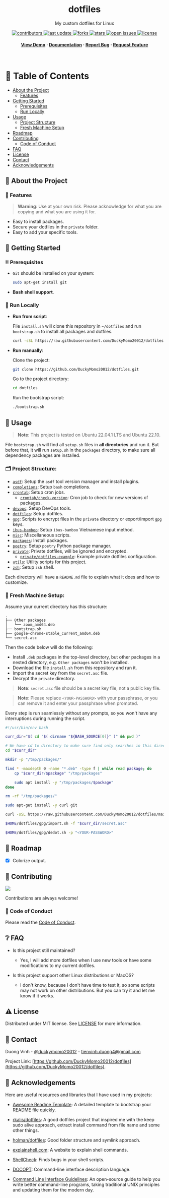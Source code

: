 <div align="center">

  <h1>dotfiles</h1>

  <p>
    My custom dotfiles for Linux
  </p>

<!-- Badges -->
<p>
  <a href="https://github.com/DuckyMomo20012/dotfiles/graphs/contributors">
    <img src="https://img.shields.io/github/contributors/DuckyMomo20012/dotfiles" alt="contributors" />
  </a>
  <a href="">
    <img src="https://img.shields.io/github/last-commit/DuckyMomo20012/dotfiles" alt="last update" />
  </a>
  <a href="https://github.com/DuckyMomo20012/dotfiles/network/members">
    <img src="https://img.shields.io/github/forks/DuckyMomo20012/dotfiles" alt="forks" />
  </a>
  <a href="https://github.com/DuckyMomo20012/dotfiles/stargazers">
    <img src="https://img.shields.io/github/stars/DuckyMomo20012/dotfiles" alt="stars" />
  </a>
  <a href="https://github.com/DuckyMomo20012/dotfiles/issues/">
    <img src="https://img.shields.io/github/issues/DuckyMomo20012/dotfiles" alt="open issues" />
  </a>
  <a href="https://github.com/DuckyMomo20012/dotfiles/blob/main/LICENSE">
    <img src="https://img.shields.io/github/license/DuckyMomo20012/dotfiles.svg" alt="license" />
  </a>
</p>

<h4>
    <a href="https://github.com/DuckyMomo20012/dotfiles/">View Demo</a>
  <span> · </span>
    <a href="https://github.com/DuckyMomo20012/dotfiles">Documentation</a>
  <span> · </span>
    <a href="https://github.com/DuckyMomo20012/dotfiles/issues/">Report Bug</a>
  <span> · </span>
    <a href="https://github.com/DuckyMomo20012/dotfiles/issues/">Request Feature</a>
  </h4>
</div>

<br />

<!-- Table of Contents -->

# :notebook_with_decorative_cover: Table of Contents

- [About the Project](#star2-about-the-project)
  - [Features](#dart-features)
- [Getting Started](#toolbox-getting-started)
  - [Prerequisites](#bangbang-prerequisites)
  - [Run Locally](#running-run-locally)
- [Usage](#eyes-usage)
  - [Project Structure](#card_index_dividers-project-structure)
  - [Fresh Machine Setup](#beverage_box-fresh-machine-setup)
- [Roadmap](#compass-roadmap)
- [Contributing](#wave-contributing)
  - [Code of Conduct](#scroll-code-of-conduct)
- [FAQ](#grey_question-faq)
- [License](#warning-license)
- [Contact](#handshake-contact)
- [Acknowledgements](#gem-acknowledgements)

<!-- About the Project -->

## :star2: About the Project

<!-- Features -->

### :dart: Features

> **Warning**: Use at your own risk. Please acknowledge for what you are copying
> and what you are using it for.

- Easy to install packages.
- Secure your dotfiles in the `private` folder.
- Easy to add your specific tools.

<!-- Getting Started -->

## :toolbox: Getting Started

<!-- Prerequisites -->

### :bangbang: Prerequisites

- `Git` should be installed on your system:

  ```bash
  sudo apt-get install git
  ```

- **Bash shell support**.

<!-- Run Locally -->

### :running: Run Locally

- **Run from script**:

  File `install.sh` will clone this repository in `~/dotfiles` and run
  `bootstrap.sh` to install all packages and dotfiles.

  ```bash
  curl -sSL https://raw.githubusercontent.com/DuckyMomo20012/dotfiles/main/install.sh | bash -
  ```

- **Run manually**:

  Clone the project:

  ```bash
  git clone https://github.com/DuckyMomo20012/dotfiles.git
  ```

  Go to the project directory:

  ```bash
  cd dotfiles
  ```

  Run the bootstrap script:

  ```bash
  ./bootstrap.sh
  ```

<!-- Usage -->

## :eyes: Usage

> **Note**: This project is tested on Ubuntu 22.04.1 LTS and Ubuntu 22.10.

File `bootstrap.sh` will find all `setup.sh` files in **all directories** and
run it. But before that, it will run `setup.sh` in the `packages` directory, to
make sure all dependency packages are installed.

### :card_index_dividers: Project Structure:

- [`asdf`](./asdf/): Setup the `asdf` tool version manager and install plugins.
- [`completions`](./completions/): Setup `bash` completions.
- [`crontab`](./crontab/): Setup cron jobs.
  - [`crontab/check-version`](./crontab/check-version): Cron job to check for
    new versions of packages.
- [`devops`](./devops): Setup DevOps tools.
- [`dotfiles`](./dotfiles/): Setup dotfiles.
- [`gpg`](./gpg/): Scripts to encrypt files in the `private` directory or
  export/import `gpg` keys.
- [`ibus-bamboo`](./ibus-bamboo/): Setup `ibus-bamboo` Vietnamese input method.
- [`misc`](./misc/): Miscellaneous scripts.
- [`packages`](./packages/): Install packages.
- [`poetry`](./poetry/): Setup `poetry` Python package manager.
- [`private`](./private/): Private dotfiles, will be ignored and encrypted.
  - [`private/dotfiles-example`](./private/dotfiles-example): Example private
    dotfiles configuration.
- [`utils`](./utils/): Utility scripts for this project.
- [`zsh`](./zsh/): Setup `zsh` shell.

Each directory will have a `README.md` file to explain what it does and how to
customize.

### :beverage_box: Fresh Machine Setup:

Assume your current directory has this structure:

```
.
├── Other packages
│   └── zoom_amd64.deb
├── bootstrap.sh
├── google-chrome-stable_current_amd64.deb
└── secret.asc
```

Then the code below will do the following:

- Install `.deb` packages in the top-level directory, but other packages in a
  nested directory, e.g. `Other packages` won't be installed.
- Download the file `install.sh` from this repository and run it.
- Import the secret key from the `secret.asc` file.
- Decrypt the `private` directory.

> **Note**: `secret.asc` file should be a secret key file, not a public key
> file.

> **Note**: Please replace `<YOUR-PASSWORD>` with your passphrase, or you can
> remove it and enter your passphrase when prompted.

Every step is run seamlessly without any prompts, so you won't have any
interruptions during running the script.

```bash
#!/usr/bin/env bash

curr_dir="$( cd "$( dirname "${BASH_SOURCE[0]}" )" && pwd )"

# We have cd to directory to make sure find only searches in this directory
cd "$curr_dir"

mkdir -p "/tmp/packages/"

find * -maxdepth 0 -name "*.deb" -type f | while read package; do
    cp "$curr_dir/$package" "/tmp/packages"

    sudo apt install -y "/tmp/packages/$package"
done

rm -rf "/tmp/packages/"

sudo apt-get install -y curl git

curl -sSL https://raw.githubusercontent.com/DuckyMomo20012/dotfiles/main/install.sh | bash -

$HOME/dotfiles/gpg/import.sh -f "$curr_dir/secret.asc"

$HOME/dotfiles/gpg/dedot.sh -p "<YOUR-PASSWORD>"

```

<!-- Roadmap -->

## :compass: Roadmap

- [x] Colorize output.

<!-- Contributing -->

## :wave: Contributing

<a href="https://github.com/DuckyMomo20012/dotfiles/graphs/contributors">
  <img src="https://contrib.rocks/image?repo=DuckyMomo20012/dotfiles" />
</a>

Contributions are always welcome!

<!-- Code of Conduct -->

### :scroll: Code of Conduct

Please read the
[Code of Conduct](https://github.com/DuckyMomo20012/dotfiles/blob/main/CODE_OF_CONDUCT.md).

<!-- FAQ -->

## :grey_question: FAQ

- Is this project still maintained?

  - Yes, I will add more dotfiles when I use new tools or have some
    modifications to my current dotfiles.

- Is this project support other Linux distributions or MacOS?

  - I don't know, because I don't have time to test it, so some scripts may not
    work on other distributions. But you can try it and let me know if it works.

<!-- License -->

## :warning: License

Distributed under MIT license. See
[LICENSE](https://github.com/DuckyMomo20012/dotfiles/blob/main/LICENSE) for more
information.

<!-- Contact -->

## :handshake: Contact

Duong Vinh - [@duckymomo20012](https://twitter.com/duckymomo20012) -
tienvinh.duong4@gmail.com

Project Link:
[https://github.com/DuckyMomo20012/dotfiles](https://github.com/DuckyMomo20012/dotfiles).

<!-- Acknowledgments -->

## :gem: Acknowledgements

Here are useful resources and libraries that I have used in my projects:

- [Awesome Readme Template](https://github.com/Louis3797/awesome-readme-template):
  A detailed template to bootstrap your README file quickly.

- [rkalis/dotfiles](https://github.com/rkalis/dotfiles): A good dotfiles project
  that inspired me with the keep sudo alive approach, extract install command
  from file name and some other things.

- [holman/dotfiles](https://github.com/holman/dotfiles): Good folder structure
  and symlink approach.

- [explainshell.com](https://explainshell.com/): A website to explain shell
  commands.

- [ShellCheck](https://www.shellcheck.net/): Finds bugs in your shell scripts.

<!-- Ref: https://stackoverflow.com/questions/9725675/is-there-a-standard-format-for-command-line-shell-help-text -->

- [DOCOPT](http://docopt.org/): Command-line interface description language.

- [Command Line Interface Guidelines](https://clig.dev/): An open-source guide
  to help you write better command-line programs, taking traditional UNIX
  principles and updating them for the modern day.
